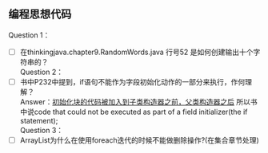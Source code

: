 ## 编程思想代码
Question 1：  
- [ ] 在thinkingjava.chapter9.RandomWords.java 行号52 是如何创建输出十个字符串的？  
Question 2：  
- [ ] 书中P232中提到，if语句不能作为字段初始化动作的一部分来执行，作何理解？  
Answer：[初始化块的代码被加入到子类构造器之前，父类构造器之后](https://www.cnblogs.com/BlackStorm/p/5699965.html)
所以书中说code that could not be executed as part of a field initializer(the if statement);  
Question 3：  
- [ ] ArrayList为什么在使用foreach迭代的时候不能做删除操作?(在集合章节处理)
